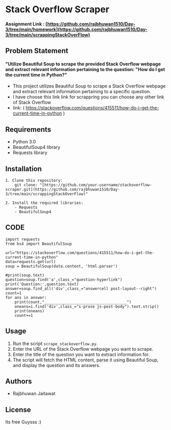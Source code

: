 # Stack Overflow Scraper

#### Assignment Link : [https://github.com/rajbhuwan1510/Day-3/tree/main/homework](https://github.com/rajbhuwan1510/Day-3/tree/main/scrappingStackOverFlow)

## Problem Statement
#### "Utilize Beautiful Soup to scrape the provided Stack Overflow webpage and extract relevant information pertaining to the question: "How do I get the current time in Python?"

* This project utilizes Beautiful Soup to scrape a Stack Overflow webpage and extract relevant information pertaining to a specific question.
*   I have choose this link link for scrappring you can choose any other link of Stack   Overflow
* link: ( https://stackoverflow.com/questions/415511/how-do-i-get-the-current-time-in-python )
## Requirements

- Python 3.0
- BeautifulSoup4 library
- Requests library

## Installation

    1. Clone this repository:
        git clone: "[https://github.com/your-username/stackoverflow-scraper.git](https://github.com/rajbhuwan1510/Day-3/tree/main/scrappingStackOverFlow)"

    2. Install the required libraries:
        - Requests
        - BeautifulSoup4
## CODE

    import requests
    from bs4 import BeautifulSoup

    url="https://stackoverflow.com/questions/415511/how-do-i-get-the-current-time-in-python"
    data=requests.get(url)
    soup = BeautifulSoup(data.content, 'html.parser')

    #print(soup.text)
    question=soup.find('a',class_="question-hyperlink")
    print('Question:',question.text)
    answer=soup.find_all('div',class_="answercell post-layout--right")
    count=1
    for ans in answer:
        print(count,"____________________________________")
        oneans=i.find('div',class_="s-prose js-post-body").text.strip()
        print(oneans)
        count+=1
## Usage

1. Run the script `scrape_stackoverflow.py`.
2. Enter the URL of the Stack Overflow webpage you want to scrape.
3. Enter the title of the question you want to extract information for.
4. The script will fetch the HTML content, parse it using Beautiful Soup, and display the question and its answers.

## Authors

- Rajbhuwan Jaitawat

## License
Its free Guysss :)
